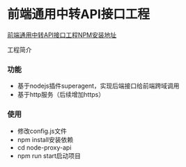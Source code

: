 # 前端通用中转API接口工程


[前端通用中转API接口工程NPM安装地址](https://www.npmjs.com/package/node-proxy-api)

工程简介

### 功能

* 基于nodejs插件superagent，实现后端接口给前端跨域调用
* 基于http服务（后续增加https）    

### 使用

* 修改config.js文件
* npm install安装依赖
* cd node-proxy-api   
* npm run start启动项目

